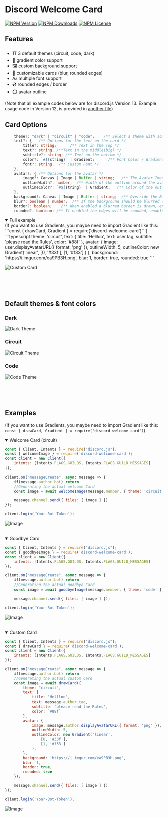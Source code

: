 #  Discord Welcome Card
[![NPM Version](https://img.shields.io/npm/v/discWL?color=00DEC8&style=for-the-badge)](https://www.npmjs.com/package/discWL)
[![NPM Downloads](https://img.shields.io/npm/dt/discWL?color=00DEC8&style=for-the-badge)](https://www.npmjs.com/package/discWL)
[![NPM License](https://img.shields.io/npm/l/discWL?color=00DEC8&style=for-the-badge)](https://www.npmjs.com/package/discWL)





## Features
* ⛩️ 3 default themes (circuit, code, dark)
* 🍭 gradient color support
* 🖼️ custom background support
*  📎 customizable cards (blur, rounded edges)
* 🗛 multiple font support
* 💿 rounded edges / border
* ⭕ avatar outline

(Note that all example codes below are for discord.js Version 13. Example usage code in Version 12, is provided in [another file](Usage.md))


## Card Options
```typescript
    theme?: "dark" | "circuit" | "code";    /** Select a theme with some default options */
    text?: {   /** Options for the text on the card */
        title?: string;      /** Text in the Top */
        text?: string; /**Text in the middle(big) */
        subtitle?: string; /** Text on the bottom */
        color?: `#${string}` | Gradient;      /** Font Color / Gradient */
        font?: string;  /** Custom Font */
    },
    avatar?: { /** Options for the avatar */
        image?: Canvas | Image | Buffer | string;   /** The Avatar Image, can be a URL/Canvas/Image or Buffer */
        outlineWidth?: number;  /** Width of the outline around the avatar in px */
        outlineColor?: `#${string}` | Gradient;   /** Color of the outline / Gradient */
    },
    background?: Canvas | Image | Buffer | string;  /** Override the Background, can be a URL/Canvas/Image or Buffer  */
    blur?: boolean | number;  /** If the background should be blurred (true -> 3) */
    border?: boolean;    /** When enabled a blurred border is drawn, enabled by default */
    rounded?: boolean; /** If enabled the edges will be rounded, enabled by default */
```

<details open> 
    <summary> Full example </summary>
(If you want to use Gradients, you maybe need to import Gradient like this: ```const { drawCard, Gradient } = require('discord-welcome-card')```)
```typescript
    theme: 'circuit',
    text: {
        title: 'Hellloo',
        text: user.tag,
        subtitle: 'please read the Rules',
        color: `#88f`
    },
    avatar: {
        image: user.displayAvatarURL({ format: 'png' }),
        outlineWidth: 5,
        outlineColor: new Gradient('linear',
            [0, '#33f'],
            [1, '#f33']
        )
    },
    background: 'https://i.imgur.com/ea9PB3H.png',
    blur: 1,
    border: true,
    rounded: true
```

![Custom Card](examples/fullCustom.png)
</details>

<br/><br/><br/>


## Default themes & font colors


### Dark
![Dark Theme](examples/dark_welcome.png)

### Circuit
![Circuit Theme](examples/circuit_welcome.png)

### Code
![Code Theme](examples/code_goodbye.png)

<br/><br/><br/>


## Examples
(If you want to use Gradients, you maybe need to import Gradient like this: ```const { drawCard, Gradient } = require('discord-welcome-card')```)
<details open> 
    <summary>  Welcome Card (circuit) </summary>

```javascript
const { Client, Intents } = require("discord.js");
const { welcomeImage } = require('discord-welcome-card');
const client = new Client({
    intents: [Intents.FLAGS.GUILDS, Intents.FLAGS.GUILD_MESSAGES]
});

client.on("messageCreate", async message => {
    if(message.author.bot) return
    //Generating the actual welcome Card
    const image = await welcomeImage(message.member, { theme: 'circuit' });

    message.channel.send({ files: [ image ] })
});

client.login('Your-Bot-Token');
```
    
![Image](examples/circuit_welcome.png)


</details>

<br />


<details open> <summary> Goodbye Card </summary>

```javascript
const { Client, Intents } = require("discord.js");
const { goodbyeImage } = require('discord-welcome-card');
const client = new Client({
    intents: [Intents.FLAGS.GUILDS, Intents.FLAGS.GUILD_MESSAGES]
});

client.on("messageCreate", async message => {
    if(message.author.bot) return
    //Generating the actual goodbye Card
    const image = await goodbyeImage(message.member, { theme: 'code' });

    message.channel.send({ files: [ image ] });

client.login('Your-Bot-Token');
```
    
![Image](examples/code_goodbye.png)
    
</details>
<br />

<details open><summary> Custom Card </summary>

```javascript
const { Client, Intents } = require("discord.js");
const { drawCard } = require('discord-welcome-card');
const client = new Client({
    intents: [Intents.FLAGS.GUILDS, Intents.FLAGS.GUILD_MESSAGES]
});

client.on("messageCreate", async message => {
    if(message.author.bot) return
    //Generating the actual custom Card
    const image = await drawCard({
        theme: "circuit",
        text: {
            title: 'Hellloo',
            text: message.author.tag,
            subtitle: 'please read the Rules',
            color: `#88f`
        },
        avatar: {
            image: message.author.displayAvatarURL({ format: 'png' }),
            outlineWidth: 5,
            outlineColor: new Gradient('linear',
                [0, '#33f'],
                [1, '#f33']
            ),
        },
        background: 'https://i.imgur.com/ea9PB3H.png',
        blur: 1,
        border: true,
        rounded: true
    });

    message.channel.send({ files: [ image ] })
});

client.login('Your-Bot-Token');
```
    
![Image](examples/fullCustom.png)

</details>  


